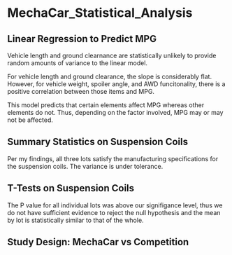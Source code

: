 # MechaCar_Statistical_Analysis

## Linear Regression to Predict MPG
Vehicle length and ground clearnance are statistically unlikely to provide random amounts of variance to the linear model.

For vehicle length and ground clearance, the slope is considerably flat.  However, for vehicle weight, spoiler angle, and AWD funcitonality, there is a positive correlation between those items and MPG.

This model predicts that certain elements affect MPG whereas other elements do not.  Thus, depending on the factor involved, MPG may or may not be affected.

## Summary Statistics on Suspension Coils
Per my findings, all three lots satisfy the manufacturing specifications for the suspension coils.  The variance is under tolerance.

## T-Tests on Suspension Coils
The P value for all individual lots was above our signifigance level, thus we do not have sufficient evidence to reject the null hypothesis and the mean by lot is statistically similar to that of the whole.

## Study Design: MechaCar vs Competition